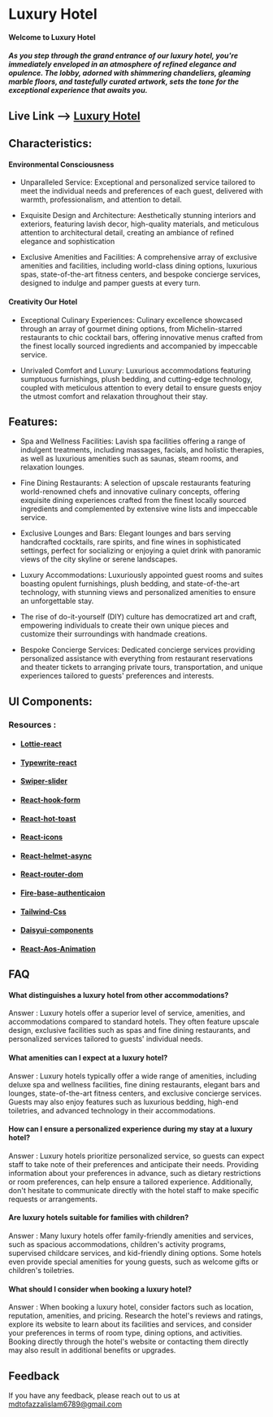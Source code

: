 
# Luxury Hotel

#### Welcome to Luxury Hotel

##### As you step through the grand entrance of our luxury hotel, you're immediately enveloped in an atmosphere of refined elegance and opulence. The lobby, adorned with shimmering chandeliers, gleaming marble floors, and tastefully curated artwork, sets the tone for the exceptional experience that awaits you.


## Live Link --> [Luxury Hotel](https://organic-foods-59169.web.app)







## Characteristics:
 
#### Environmental Consciousness

- Unparalleled Service: Exceptional and personalized service tailored to meet the individual needs and preferences of each guest, delivered with warmth, professionalism, and attention to detail.

- Exquisite Design and Architecture: Aesthetically stunning interiors and exteriors, featuring lavish decor, high-quality materials, and meticulous attention to architectural detail, creating an ambiance of refined elegance and sophistication

- Exclusive Amenities and Facilities: A comprehensive array of exclusive amenities and facilities, including world-class dining options, luxurious spas, state-of-the-art fitness centers, and bespoke concierge services, designed to indulge and pamper guests at every turn.

#### Creativity Our Hotel

- Exceptional Culinary Experiences: Culinary excellence showcased through an array of gourmet dining options, from Michelin-starred restaurants to chic cocktail bars, offering innovative menus crafted from the finest locally sourced ingredients and accompanied by impeccable service.

-  Unrivaled Comfort and Luxury: Luxurious accommodations featuring sumptuous furnishings, plush bedding, and cutting-edge technology, coupled with meticulous attention to every detail to ensure guests enjoy the utmost comfort and relaxation throughout their stay.



## Features:

- Spa and Wellness Facilities: Lavish spa facilities offering a range of indulgent treatments, including massages, facials, and holistic therapies, as well as luxurious amenities such as saunas, steam rooms, and relaxation lounges.

- Fine Dining Restaurants: A selection of upscale restaurants featuring world-renowned chefs and innovative culinary concepts, offering exquisite dining experiences crafted from the finest locally sourced ingredients and complemented by extensive wine lists and impeccable service.

- Exclusive Lounges and Bars: Elegant lounges and bars serving handcrafted cocktails, rare spirits, and fine wines in sophisticated settings, perfect for socializing or enjoying a quiet drink with panoramic views of the city skyline or serene landscapes.

- Luxury Accommodations: Luxuriously appointed guest rooms and suites boasting opulent furnishings, plush bedding, and state-of-the-art technology, with stunning views and personalized amenities to ensure an unforgettable stay.


- The rise of do-it-yourself (DIY) culture has democratized art and craft, empowering individuals to create their own unique pieces and customize their surroundings with handmade creations.

- Bespoke Concierge Services: Dedicated concierge services providing personalized assistance with everything from restaurant reservations and theater tickets to arranging private tours, transportation, and unique experiences tailored to guests' preferences and interests.

## UI Components:

### Resources : 


- #### [Lottie-react](https://www.npmjs.com/package/lottie-react)
- #### [Typewrite-react](https://swiperjs.com/)
- #### [Swiper-slider](https://swiperjs.com/)
- #### [React-hook-form](https://react-hook-form.com/)
- #### [React-hot-toast](https://react-hot-toast.com/)
- #### [React-icons](https://react-icons.github.io/react-icons/)
- #### [React-helmet-async](https://github.com/staylor/react-helmet-async)
- #### [React-router-dom](https://reactrouter.com/en/main/start/tutorial)
- #### [Fire-base-authenticaion](https://firebase.google.com/?gad_source=1&gclid=CjwKCAjwoPOwBhAeEiwAJuXRh8s-FAp_-dtEXlgxEMOsNAatYUfm0xGT9xY0JAw2MCYnJC_HYy_a2hoCTVwQAvD_BwE&gclsrc=aw.ds)
- #### [Tailwind-Css](https://tailwindcss.com/docs/installation)
- #### [Daisyui-components](https://daisyui.com/components/)
- #### [React-Aos-Animation](https://michalsnik.github.io/aos/)

## FAQ

#### What distinguishes a luxury hotel from other accommodations?

Answer : Luxury hotels offer a superior level of service, amenities, and accommodations compared to standard hotels. They often feature upscale design, exclusive facilities such as spas and fine dining restaurants, and personalized services tailored to guests' individual needs.

#### What amenities can I expect at a luxury hotel?

Answer : Luxury hotels typically offer a wide range of amenities, including deluxe spa and wellness facilities, fine dining restaurants, elegant bars and lounges, state-of-the-art fitness centers, and exclusive concierge services. Guests may also enjoy features such as luxurious bedding, high-end toiletries, and advanced technology in their accommodations.

#### How can I ensure a personalized experience during my stay at a luxury hotel?

Answer : Luxury hotels prioritize personalized service, so guests can expect staff to take note of their preferences and anticipate their needs. Providing information about your preferences in advance, such as dietary restrictions or room preferences, can help ensure a tailored experience. Additionally, don't hesitate to communicate directly with the hotel staff to make specific requests or arrangements.

#### Are luxury hotels suitable for families with children?

Answer : Many luxury hotels offer family-friendly amenities and services, such as spacious accommodations, children's activity programs, supervised childcare services, and kid-friendly dining options. Some hotels even provide special amenities for young guests, such as welcome gifts or children's toiletries.

#### What should I consider when booking a luxury hotel?

Answer : When booking a luxury hotel, consider factors such as location, reputation, amenities, and pricing. Research the hotel's reviews and ratings, explore its website to learn about its facilities and services, and consider your preferences in terms of room type, dining options, and activities. Booking directly through the hotel's website or contacting them directly may also result in additional benefits or upgrades.


## Feedback

If you have any feedback, please reach out to us at mdtofazzalislam6789@gmail.com

